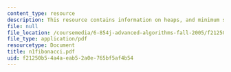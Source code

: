 ```yaml
---
content_type: resource
description: This resource contains information on heaps, and minimum spanning tree.
file: null
file_location: /coursemedia/6-854j-advanced-algorithms-fall-2005/f21250b54a4aeab52a0e765bf5af4b54_n1fibonacci.pdf
file_type: application/pdf
resourcetype: Document
title: n1fibonacci.pdf
uid: f21250b5-4a4a-eab5-2a0e-765bf5af4b54
---
```

